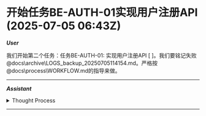 <!-- Generated by SpecStory -->

# 开始任务BE-AUTH-01实现用户注册API (2025-07-05 06:43Z)

_**User**_

我们开始第二个任务：任务BE-AUTH-01: 实现用户注册API [ ]。我们要铭记失败 @docs\archive\LOGS_backup_20250705114154.md。严格按 @docs\process\WORKFLOW.md的指导来做。

---

_**Assistant**_

<think><details><summary>Thought Process</summary>**Beginning API Development**

I'm starting on the user registration API, focusing on getting it right this time. I'll be referencing the workflow document for guidance. My goal is to create a robust and functional API.


**Defining Endpoint Functionality**

I've moved on to the core logic. I'm focusing on defining the endpoint's responsibilities: validating input (username and password) and implementing secure password hashing before saving the new user to the database. Currently, I'm examining the PRD, API, and ERD documents to ensure alignment.


**Analyzing Task Requirements**

I've examined the task's requirements. The goal is a registration API endpoint, and I'll use the 'WORKFLOW.md' document as a guide. Based on the documentation in `TOD OLIST.md`, I've started defining the necessary validations, data structures, and the flow for creating a new user, including password hashing. The  validation of the endpoint is a crucial aspect, and the error code returns are critical.


**Starting Task Analysis**

I'm now diving into the user registration API task. My plan is to start by examining relevant documentation. I need to understand this fully, referencing the workflow guide for direction. I plan to use Test-Driven Development. I have started by defining a solid test framework to make sure the endpoint works as designed.


**Starting Task Analysis Again**

I'm now fully immersed in the task of creating the user registration API. I've re-examined the documentation, paying close attention to the `TODOLIST.md`, `PRD.md`, `API.md`, and `ERD.md` files. I've noted a potential discrepancy between the `ERD.md` requiring a `nickname` and the `API.md` only requesting `username` and `password`. I plan to raise this with the user for clarification. My next steps involve generating the necessary Git commands as per the workflow.


**Analyzing Plan Inconsistencies**

I've carefully examined the documentation, as per the workflow. I've noted a significant discrepancy between the `ERD.md` requiring a `nickname` field and the `API.md` only specifying `username` and `password` for registration. Moreover, the API response doesn't include the `nickname` either. This inconsistency needs clarification before proceeding. I'll need to halt any new development until this is clarified.


**Commencing Task Initialization**

I'm ready to begin the task. I've analyzed the documentation, particularly noting the discrepancy regarding the `nickname` field in the `ERD.md` compared to the API documentation. To proceed, I'll assume the username will be used as a default nickname for now, and I'll flag this as a potential issue for clarification. I will now create the feature branch, following the workflow's Git commands.



**Preparing for API Implementation**

I'm ready to proceed with the user registration API. I've re-examined the project documentation, particularly focusing on `TODOLIST.md`, `PRD.md`, `API.md`, and `ERD.md`. I've noted a potential discrepancy: the `ERD.md` requires a `nickname` field, while the API documentation does not.  To begin, I'll create a new branch and assume the username will be used as a default nickname, flagging this as an important clarification to raise.


**Beginning Task Implementation**

I'm ready to begin the task. I've analyzed the documentation, particularly noting the discrepancy regarding the `nickname` field in the `ERD.md` compared to the API documentation. To proceed, I'll assume the username will be used as a default nickname for now, and I'll flag this as a potential issue for clarification. I will now create the feature branch, following the workflow's Git commands.



**Beginning Task Execution**

I've initiated the user registration API task. Based on the provided documentation, I understand the core objective and the workflow. I'm ready to begin by creating a feature branch to isolate the development process. Here are the necessary Git commands:

```bash
git status
git checkout develop
git pull origin develop
git checkout -b feature/backend/auth-register-api
```
Please execute these commands to create your feature branch.


**Commencing Task Start**

I'm ready to proceed with the user registration API. I've re-examined project documentation, noting a discrepancy regarding the `nickname` field, where `ERD.md` shows it as mandatory, while API documentation omits it. For now, I'll assume the username as a default nickname and flag this for clarification later. I've initiated a new feature branch to implement the initial Git commands:


**Analyzing Git Initialization**

I've initiated the user registration API task. Based on the documentation, I understand the core objective and workflow. I'm proceeding by creating a feature branch to isolate the development. My initial action will be to execute the following Git commands: `git status`



</details></think>

---

